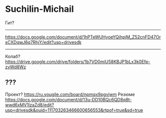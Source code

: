 # Suchilin-Michail
Гит? 
____
https://docs.google.com/document/d/1hPTeWUHyoeYQihpjM_Z52cnFD47OrsCXDqwJ6q7RhjY/edit?usp=drivesdk
____
Колаб? 
https://drive.google.com/drive/folders/1b7VD0miU58KBJP1bLx3k0Efp-zvWd8Wz
## ??? 
Проект? 
https://ru.yougile.com/board/npmqx9pgvjwm 
Резюме
https://docs.google.com/document/d/13u-DD10BQc6QD8q8t-wwd6xMV1IzaZd8/edit?usp=drivesdk&ouid=111703263466600656553&rtpof=true&sd=true
